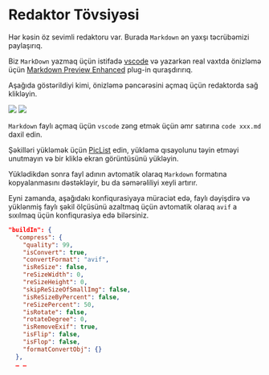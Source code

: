 # Redaktor Tövsiyəsi

Hər kəsin öz sevimli redaktoru var. Burada `Markdown` ən yaxşı təcrübəmizi paylaşırıq.

Biz `MarkDown` yazmaq üçün istifadə [vscode](https://code.visualstudio.com/) və yazarkən real vaxtda önizləmə üçün [Markdown Preview Enhanced](https://marketplace.visualstudio.com/items?itemName=shd101wyy.markdown-preview-enhanced) plug-in quraşdırırıq.

Aşağıda göstərildiyi kimi, önizləmə pəncərəsini açmaq üçün redaktorda sağ klikləyin.

![](https://p.3ti.site/1720775216.avif)
![](https://p.3ti.site/1720775043.avif)

`Markdown` faylı açmaq üçün `vscode` zəng etmək üçün əmr satırına `code xxx.md` daxil edin.

Şəkilləri yükləmək üçün [PicList](https://github.com/Kuingsmile/PicList) edin, yükləmə qısayolunu təyin etməyi unutmayın və bir kliklə ekran görüntüsünü yükləyin.

Yüklədikdən sonra fayl adının avtomatik olaraq `Markdown` formatına kopyalanmasını dəstəkləyir, bu da səmərəliliyi xeyli artırır.

Eyni zamanda, aşağıdakı konfiqurasiyaya müraciət edə, faylı dəyişdirə və yüklənmiş faylı şəkil ölçüsünü azaltmaq üçün avtomatik olaraq `avif` a sıxılmaq üçün konfiqurasiya edə bilərsiniz.

```json
"buildIn": {
  "compress": {
    "quality": 99,
    "isConvert": true,
    "convertFormat": "avif",
    "isReSize": false,
    "reSizeWidth": 0,
    "reSizeHeight": 0,
    "skipReSizeOfSmallImg": false,
    "isReSizeByPercent": false,
    "reSizePercent": 50,
    "isRotate": false,
    "rotateDegree": 0,
    "isRemoveExif": true,
    "isFlip": false,
    "isFlop": false,
    "formatConvertObj": {}
  },
  … …
```